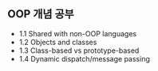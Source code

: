 ## OOP 개념 공부
- 1.1	Shared with non-OOP languages
- 1.2	Objects and classes
- 1.3	Class-based vs prototype-based
- 1.4	Dynamic dispatch/message passing
